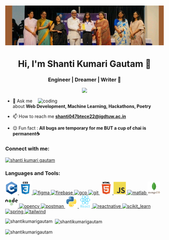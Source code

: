  ![logo](https://github.com/ShantiKumariGautam/ShantiKumariGautam/blob/main/Banner.jpeg)
<h1 align="center">Hi, I'm Shanti Kumari Gautam 🌼</h1>
<h3 align="center">Engineer | Dreamer | Writer 💫</h3>

<p align="center">
  <img src="https://readme-typing-svg.herokuapp.com?font=Fira+Code&duration=3000&pause=1000&color=00BFFF&center=true&vCenter=true&width=600&lines=Final+Year+ECE+Undergrad+%40IGDTUW;Semifinalist+%7C+Google+Girl+Hackathon;Vice+Chairperson'24+%7C+IEEE+IGDTUW;Hackathon+Enthusiast+%7C+Team+Builder;Aspiring+Software+Developer+%7C+AI+Explorer;Loves+Poetry+Writing+%7C+Creative+Soul" />
</p>

<img align="right" alt="coding" width="400" src="https://media3.giphy.com/media/v1.Y2lkPTc5MGI3NjExNTAwMmJmYmRkeTZvM3d6OXRnaGw5cnpsaHNlNHhtdDMwcWQxZndscCZlcD12MV9pbnRlcm5hbF9naWZfYnlfaWQmY3Q9Zw/L1R1tvI9svkIWwpVYr/giphy.gif">

- 💬 Ask me about **Web Development, Machine Learning, Hackathons, Poetry**

- 📫 How to reach me **shanti047btece22@igdtuw.ac.in**

- 😌 Fun fact : **All bugs are temporary for me BUT a cup of chai is permanent☕**

<h3 align="left">Connect with me:</h3>
<p align="left">
<a href="[https://linkedin.com/in/shanti kumari gautam](https://www.linkedin.com/in/shanti-kumari-gautam-a7309325a/)" target="blank"><img align="center" src="https://raw.githubusercontent.com/rahuldkjain/github-profile-readme-generator/master/src/images/icons/Social/linked-in-alt.svg" alt="shanti kumari gautam" height="30" width="40" /></a>
</p>

<h3 align="left">Languages and Tools:</h3>
<p align="left"> <a href="https://www.w3schools.com/cpp/" target="_blank" rel="noreferrer"> <img src="https://raw.githubusercontent.com/devicons/devicon/master/icons/cplusplus/cplusplus-original.svg" alt="cplusplus" width="40" height="40"/> </a> <a href="https://www.w3schools.com/css/" target="_blank" rel="noreferrer"> <img src="https://raw.githubusercontent.com/devicons/devicon/master/icons/css3/css3-original-wordmark.svg" alt="css3" width="40" height="40"/> </a> <a href="https://www.figma.com/" target="_blank" rel="noreferrer"> <img src="https://www.vectorlogo.zone/logos/figma/figma-icon.svg" alt="figma" width="40" height="40"/> </a> <a href="https://firebase.google.com/" target="_blank" rel="noreferrer"> <img src="https://www.vectorlogo.zone/logos/firebase/firebase-icon.svg" alt="firebase" width="40" height="40"/> </a> <a href="https://cloud.google.com" target="_blank" rel="noreferrer"> <img src="https://www.vectorlogo.zone/logos/google_cloud/google_cloud-icon.svg" alt="gcp" width="40" height="40"/> </a> <a href="https://git-scm.com/" target="_blank" rel="noreferrer"> <img src="https://www.vectorlogo.zone/logos/git-scm/git-scm-icon.svg" alt="git" width="40" height="40"/> </a> <a href="https://www.w3.org/html/" target="_blank" rel="noreferrer"> <img src="https://raw.githubusercontent.com/devicons/devicon/master/icons/html5/html5-original-wordmark.svg" alt="html5" width="40" height="40"/> </a> <a href="https://developer.mozilla.org/en-US/docs/Web/JavaScript" target="_blank" rel="noreferrer"> <img src="https://raw.githubusercontent.com/devicons/devicon/master/icons/javascript/javascript-original.svg" alt="javascript" width="40" height="40"/> </a> <a href="https://www.mathworks.com/" target="_blank" rel="noreferrer"> <img src="https://upload.wikimedia.org/wikipedia/commons/2/21/Matlab_Logo.png" alt="matlab" width="40" height="40"/> </a> <a href="https://www.mongodb.com/" target="_blank" rel="noreferrer"> <img src="https://raw.githubusercontent.com/devicons/devicon/master/icons/mongodb/mongodb-original-wordmark.svg" alt="mongodb" width="40" height="40"/> </a> <a href="https://nodejs.org" target="_blank" rel="noreferrer"> <img src="https://raw.githubusercontent.com/devicons/devicon/master/icons/nodejs/nodejs-original-wordmark.svg" alt="nodejs" width="40" height="40"/> </a> <a href="https://opencv.org/" target="_blank" rel="noreferrer"> <img src="https://www.vectorlogo.zone/logos/opencv/opencv-icon.svg" alt="opencv" width="40" height="40"/> </a> <a href="https://postman.com" target="_blank" rel="noreferrer"> <img src="https://www.vectorlogo.zone/logos/getpostman/getpostman-icon.svg" alt="postman" width="40" height="40"/> </a> <a href="https://www.python.org" target="_blank" rel="noreferrer"> <img src="https://raw.githubusercontent.com/devicons/devicon/master/icons/python/python-original.svg" alt="python" width="40" height="40"/> </a> <a href="https://reactjs.org/" target="_blank" rel="noreferrer"> <img src="https://raw.githubusercontent.com/devicons/devicon/master/icons/react/react-original-wordmark.svg" alt="react" width="40" height="40"/> </a> <a href="https://reactnative.dev/" target="_blank" rel="noreferrer"> <img src="https://reactnative.dev/img/header_logo.svg" alt="reactnative" width="40" height="40"/> </a> <a href="https://scikit-learn.org/" target="_blank" rel="noreferrer"> <img src="https://upload.wikimedia.org/wikipedia/commons/0/05/Scikit_learn_logo_small.svg" alt="scikit_learn" width="40" height="40"/> </a> <a href="https://spring.io/" target="_blank" rel="noreferrer"> <img src="https://www.vectorlogo.zone/logos/springio/springio-icon.svg" alt="spring" width="40" height="40"/> </a> <a href="https://tailwindcss.com/" target="_blank" rel="noreferrer"> <img src="https://www.vectorlogo.zone/logos/tailwindcss/tailwindcss-icon.svg" alt="tailwind" width="40" height="40"/> </a> </p>

<p>
  <img 
    align="left" 
    src="https://github-readme-stats.vercel.app/api/top-langs?username=shantikumarigautam&show_icons=true&locale=en&layout=compact&theme=tokyonight&text_color=00FFFF&icon_color=FF00FF&title_color=FF00FF" 
    alt="shantikumarigautam" 
  />
</p>


<p>
  &nbsp;
  <img 
    align="center" 
    src="https://github-readme-stats.vercel.app/api?username=shantikumarigautam&show_icons=true&locale=en&theme=tokyonight&text_color=00FFFF&icon_color=FF00FF&title_color=FF00FF" 
    alt="shantikumarigautam" 
  />
</p>


<p>
  <img 
    align="center" 
    src="https://github-readme-streak-stats.herokuapp.com/?user=shantikumarigautam&theme=tokyonight&ring=00FFFF&fire=FF00FF&currStreakLabel=00FFFF&sideLabels=FF00FF&border=FF00FF" 
    alt="shantikumarigautam" 
  />
</p>


